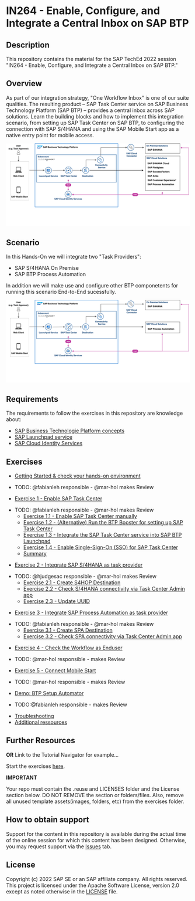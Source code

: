 # IN264 - Enable, Configure, and Integrate a Central Inbox on SAP BTP

## Description

This repository contains the material for the SAP TechEd 2022 session "IN264 - Enable, Configure, and Integrate a Central Inbox on SAP BTP."

## Overview

As part of our integration strategy, "One Workflow Inbox" is one of our suite qualities. The resulting product – SAP Task Center service on SAP Business Technology Platform (SAP BTP) – provides a central inbox across SAP solutions. Learn the building blocks and how to implement this integration scenario, from setting up SAP Task Center on SAP BTP, to configuring the connection with SAP S/4HANA and using the SAP Mobile Start app as a native entry point for mobile access. 

![SAP BTP Solution Diagram - SAP Task Center](images/taskcenter_scenario_btp_solution_diagram.png)

## Scenario

In this Hands-On we will integrate two "Task Providers":

- SAP S/4HANA On Premise
- SAP BTP Process Automation

In addition we will make use and configure other BTP componetents for running this scenario End-to-End sucessfully.

![SAP BTP Solution Diagram - SAP Task Center](images/0_btp_taskcenter_teched_scenario.png)

## Requirements

The requirements to follow the exercises in this repository are knowledge about:

- [SAP Business Technologie Platform concepts](https://help.sap.com/docs/BTP/65de2977205c403bbc107264b8eccf4b/73beb06e127f4e47b849aa95344aabe1.html)
- [SAP Launchpad service](https://help.sap.com/docs/Launchpad_Service/8c8e1958338140699bd4811b37b82ece/9db48fa44f7e4c62a01bc74c82e74e07.html)
- [SAP Cloud Identity Services](https://help.sap.com/docs/SAP_CLOUD_IDENTITY)

## Exercises

- [Getting Started & check your hands-on environment ](exercises/ex0/)
* TODO: @fabianleh responsible - @mar-hol makes Review

- [Exercise 1 - Enable SAP Task Center](exercises/ex1/)
* TODO: @fabianleh responsible - @mar-hol makes Review
    - [Exercise 1.1 - Enable SAP Task Center manually](exercises/ex1/README.md#exercise-11-enable-sap-task-center-manually)
    - [Exercise 1.2 - (Alternative) Run the BTP Booster for setting up SAP Task Center](exercises/ex1/README.md#exercise-12-execute-the-sap-task-center-booster)
    - [Exercise 1.3 - Integrate the SAP Task Center service into SAP BTP Launchpad ](exercises/ex1/README.md#exercise-13-integrate-the-sap-task-center-service-into-sap-btp-launchpad)
    - [Exercise 1.4 - Enable Single-Sign-On (SSO) for SAP Task Center](exercises/ex1/README.md#exercise-14-enable-single-sign-on-sso-for-sap-task-center)
    - [Summary](exercises/ex1/README.md#summary)
- [Exercise 2 - Integrate SAP S/4HANA as task provider](exercises/ex2/README.md)
* TODO: @hjudgesac responsible - @mar-hol makes Review
    - [Exercise 2.1 - Create S4HOP Destination](exercises/ex2/README.md#exercise-21-sub-exercise-1-description)
    - [Exercise 2.2 - Check S/4HANA connectivity via Task Center Admin app](exercises/ex2/README.md#exercise-22-sub-exercise-2-description)
    - [Exercise 2.3 - Update UUID](exercises/ex2/README.md#exercise-22-sub-exercise-2-description)
- [Exercise 3 - Integrate SAP Process Automation as task provider](exercises/ex3/README.md)
* TODO: @fabianleh responsible - @mar-hol makes Review
    - [Exercise 3.1 - Create SPA Destination](exercises/ex3/README.md#exercise-31-sub-exercise-1-description)
    - [Exercise 3.2 - Check SPA connectivity via Task Center Admin app](exercises/ex2/README.md#exercise-22-sub-exercise-2-description)
- [Exercise 4 - Check the Workflow as Enduser](exercises/ex2/README.md#exercise-22-sub-exercise-2-description) 
* TODO: @mar-hol responsible -  makes Review
- [Exercise 5 - Connect Mobile Start](exercises/ex2/README.md#exercise-22-sub-exercise-2-description)
* TODO: @mar-hol responsible -  makes Review
- [Demo: BTP Setup Automator](https://github.com/SAP-samples/btp-setup-automator)
* TODO:@fabianleh responsible -  makes Review
- [Troubleshooting](exercises/ex2/)
- [Additional ressources](exercises/ex2/)

## Further Resources



**OR** Link to the Tutorial Navigator for example...

Start the exercises [here](https://developers.sap.com/tutorials/abap-environment-trial-onboarding.html).

**IMPORTANT**

Your repo must contain the .reuse and LICENSES folder and the License section below. DO NOT REMOVE the section or folders/files. Also, remove all unused template assets(images, folders, etc) from the exercises folder. 

## How to obtain support

Support for the content in this repository is available during the actual time of the online session for which this content has been designed. Otherwise, you may request support via the [Issues](../../issues) tab.

## License
Copyright (c) 2022 SAP SE or an SAP affiliate company. All rights reserved. This project is licensed under the Apache Software License, version 2.0 except as noted otherwise in the [LICENSE](LICENSES/Apache-2.0.txt) file.
